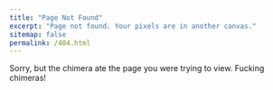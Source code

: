 ```yaml
---
title: "Page Not Found"
excerpt: "Page not found. Your pixels are in another canvas."
sitemap: false
permalink: /404.html
---
```


Sorry, but the chimera ate the page you were trying to view. Fucking chimeras!
